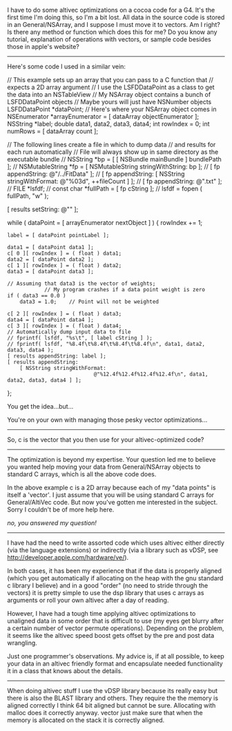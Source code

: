 I have to do some altivec optimizations on a cocoa code for a G4. It's the first time I'm doing this, so I'm a bit lost.
All data in the source code is stored in an General/NSArray, and I suppose I must move it to vectors. Am I right? Is there any method or function which does this for me?
Do you know any tutorial, explanation of operations with vectors, or sample code besides those in apple's website?

----

Here's some code I used in a similar vein:

    
 // This example sets up an array that you can pass to a C function that
 // expects a 2D array argument
 // I use the LSFDDataPoint as a class to get the data into an NSTableView
 // My NSArray object contains a bunch of LSFDDataPoint objects
 // Maybe yours will just have NSNumber objects
 LSFDDataPoint *dataPoint;
 // Here's where your NSArray object comes in
 NSEnumerator *arrayEnumerator = [ dataArray objectEnumerator ];
        NSString *label;
 double data1, data2, data3, data4;
 int rowIndex = 0;
 int numRows = [ dataArray count ];
 	
 // The following lines create a file in which to dump data
        // and results for each run automatically
 // File will always show up in same directory as the executable bundle
 // NSString *bp = [ [ NSBundle mainBundle ] bundlePath ];
 // NSMutableString *fp = [ NSMutableString stringWithString: bp ];
 // [ fp appendString: @"/../FitData" ];
 // [ fp appendString: [ NSString stringWithFormat: @"%03d", ++fileCount ] ];
 // [ fp appendString: @".txt" ];	
 // FILE *lsfdf;
 // const char *fullPath = [ fp cString ];
 // lsfdf = fopen ( fullPath, "w" );
 	
 [ results setString: @"" ];
 
 while ( dataPoint = [ arrayEnumerator nextObject ] )
 {
 	rowIndex += 1;
 	
 	label = [ dataPoint pointLabel ];
 	
 	data1 = [ dataPoint data1 ];
 	c[ 0 ][ rowIndex ] = ( float ) data1;
 	data2 = [ dataPoint data2 ];
 	c[ 1 ][ rowIndex ] = ( float ) data2;
 	data3 = [ dataPoint data3 ];
 	
 	// Assuming that data3 is the vector of weights;
                // My program crashes if a data point weight is zero
 	if ( data3 == 0.0 )
 		data3 = 1.0;	// Point will not be weighted
 	
 	c[ 2 ][ rowIndex ] = ( float ) data3;
 	data4 = [ dataPoint data4 ];
 	c[ 3 ][ rowIndex ] = ( float ) data4;
 	// Automatically dump input data to file
 	// fprintf( lsfdf, "%s\t", [ label cString ] );
 	// fprintf( lsfdf, "%8.4f\t%8.4f\t%8.4f\t%8.4f\n", data1, data2, data3, data4 );
 	[ results appendString: label ];
 	[ results appendString:
 		[ NSString stringWithFormat:
                                @"%12.4f%12.4f%12.4f%12.4f\n", data1, data2, data3, data4 ] ];
 };


You get the idea...but...

You're on your own with managing those pesky vector optimizations...

----

So, c is the vector that you then use for your altivec-optimized code?

----

The optimization is beyond my expertise. Your question led me to believe you wanted
help moving your data from General/NSArray objects to standard C arrays, which is all the above code does.

In the above example c is a 2D array because each of my "data points" is itself a 'vector'.
I just assume that you will be using standard C arrays for General/AltiVec code.
But now you've gotten me interested in the subject. Sorry I couldn't be of more help here.

*no, you answered my question!*

----

I have had the need to write assorted code which uses altivec either directly (via the language extensions) or indirectly (via a library such as vDSP, see http://developer.apple.com/hardware/ve/).

In both cases, it has been my experience that if the data is properly aligned (which you get automatically if allocating on the heap with the gnu standard c library I believe) and in a good "order" (no need to stride through the vectors) it is pretty simple to use the dsp library that uses c arrays as arguments or roll your own altivec after a day of reading.

However, I have had a tough time applying altivec optimizations to unaligned data in some order that is difficult to use (my eyes get blurry after a certain number of vector permute operations).  Depending on the problem, it seems like the altivec speed boost gets offset by the pre and post data wrangling.

Just one programmer's observations.  My advice is, if at all possible, to keep your data in an altivec friendly format and encapsulate needed functionality it in a class that knows about the details.

----

When doing altivec stuff I use the vDSP library because its really easy but there is also the BLAST library and others. They require the the memory is aligned correctly I think 64 bit aligned but cannot be sure. Allocating with malloc does it correctly anyway. vector just make sure that when the memory is allocated on the stack it is correctly aligned.